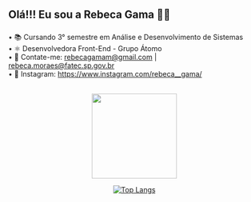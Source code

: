 ## Olá!!! Eu sou a Rebeca Gama 👋🏽

###

• 📚 Cursando 3° semestre em Análise e Desenvolvimento de Sistemas
<br>
• ⚛ Desenvolvedora Front-End - Grupo Átomo
<br>
• 📧 Contate-me: rebecagamam@gmail.com | rebeca.moraes@fatec.sp.gov.br
<br>
• 🔗 Instagram: https://www.instagram.com/rebeca__gama/

<br>

<div align="center">
  <a href="https://github.com/anuraghazra/github-readme-stats">
    <img height="170em" src="https://github-readme-stats.vercel.app/api?username=RebecaGama&count_private=true&show_icons=true&theme=radical" />
  </a>
</div>

 <div align="center">
 
  [![Top Langs](https://github-readme-stats.vercel.app/api/top-langs/?username=RebecaGama&layout=compact&theme=dark&hide_progress=true)](https://github.com/RebecaGama/github-readme-stats)
  <!--![Top Lang](https://github-readme-stats.vercel.app/api?username=RebecaGama&show_icons=true&theme=radical)-->

 </div>
